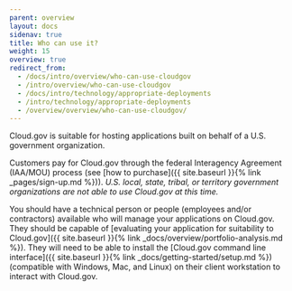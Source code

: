 ```yaml
---
parent: overview
layout: docs
sidenav: true
title: Who can use it?
weight: 15
overview: true
redirect_from:
  - /docs/intro/overview/who-can-use-cloudgov
  - /intro/overview/who-can-use-cloudgov
  - /docs/intro/technology/appropriate-deployments
  - /intro/technology/appropriate-deployments
  - /overview/overview/who-can-use-cloudgov/
---
```


Cloud.gov is suitable for hosting applications built on behalf of a U.S. government organization.

Customers pay for Cloud.gov through the federal Interagency Agreement (IAA/MOU) process (see [how to purchase]({{ site.baseurl }}{% link _pages/sign-up.md %})). *U.S. local, state, tribal, or territory government organizations are not able to use Cloud.gov at this time.*
 
You should have a technical person or people (employees and/or contractors) available who will manage your applications on Cloud.gov. They should be capable of [evaluating your application for suitability to Cloud.gov]({{ site.baseurl }}{% link _docs/overview/portfolio-analysis.md %}). They will need to be able to install the [Cloud.gov command line interface]({{ site.baseurl }}{% link _docs/getting-started/setup.md %}) (compatible with Windows, Mac, and Linux) on their client workstation to interact with Cloud.gov.

